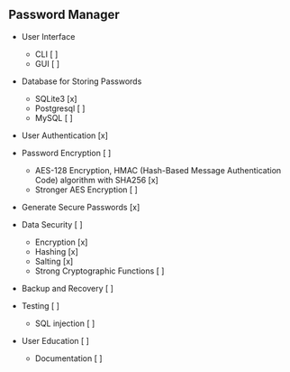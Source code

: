 ## Password Manager

- User Interface
  - CLI [ ]
  - GUI [ ]

- Database for Storing Passwords
  - SQLite3 [x]
  - Postgresql [ ]
  - MySQL [ ]

- User Authentication [x]

- Password Encryption [ ]
  - AES-128 Encryption,  HMAC (Hash-Based Message Authentication Code) algorithm with SHA256 [x]
  - Stronger AES Encryption [ ]

- Generate Secure Passwords [x]

- Data Security [ ]
  - Encryption [x]
  - Hashing [x]
  - Salting [x]
  - Strong Cryptographic Functions [ ]

- Backup and Recovery [ ]

- Testing [ ]
  - SQL injection [ ]

- User Education [ ]
  - Documentation [ ]